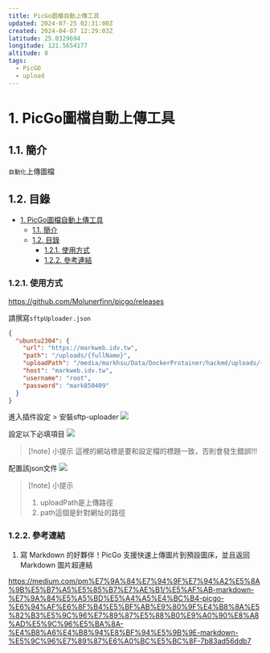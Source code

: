 ```yaml
---
title: PicGo圖檔自動上傳工具
updated: 2024-07-25 02:31:00Z
created: 2024-04-07 12:29:03Z
latitude: 25.0329694
longitude: 121.5654177
altitude: 0
tags:
  - PicGO
  - upload
---
```


# 1. PicGo圖檔自動上傳工具

## 1.1. 簡介

`自動化`上傳圖檔


## 1.2. 目錄

- [1. PicGo圖檔自動上傳工具](#1-picgo圖檔自動上傳工具)
  - [1.1. 簡介](#11-簡介)
  - [1.2. 目錄](#12-目錄)
    - [1.2.1. 使用方式](#121-使用方式)
    - [1.2.2. 參考連結](#122-參考連結)


### 1.2.1. 使用方式

https://github.com/Molunerfinn/picgo/releases

<!--more-->

請撰寫`sftpUploader.json`

```json
{
  "ubuntu2304": {
    "url": "https://markweb.idv.tw",
    "path": "/uploads/{fullName}",
    "uploadPath": "/media/markhsu/Data/DockerProtainer/hackmd/uploads/{fullName}",
    "host": "markweb.idv.tw",
    "username": "root",
    "password": "mark850409"
  }
}
```

進入插件設定 > 安裝sftp-uploader
![](https://markweb.idv.tw/uploads/202404071957931.png)

設定以下必填項目
![](https://markweb.idv.tw/uploads/202404071958911.png)


> [!note] 小提示
>這裡的網站標是要和設定檔的標題一致，否則會發生錯誤!!!


配置該json文件
![](https://markweb.idv.tw/uploads/202404071958898.png)



> [!note] 小提示
>1. uploadPath是上傳路徑
>2. path這個是針對網址的路徑


### 1.2.2. 參考連結

1. 寫 Markdown 的好夥伴！PicGo 支援快速上傳圖片到預設圖床，並且返回 Markdown 圖片超連結

https://medium.com/pm%E7%9A%84%E7%94%9F%E7%94%A2%E5%8A%9B%E5%B7%A5%E5%85%B7%E7%AE%B1/%E5%AF%AB-markdown-%E7%9A%84%E5%A5%BD%E5%A4%A5%E4%BC%B4-picgo-%E6%94%AF%E6%8F%B4%E5%BF%AB%E9%80%9F%E4%B8%8A%E5%82%B3%E5%9C%96%E7%89%87%E5%88%B0%E9%A0%90%E8%A8%AD%E5%9C%96%E5%BA%8A-%E4%B8%A6%E4%B8%94%E8%BF%94%E5%9B%9E-markdown-%E5%9C%96%E7%89%87%E6%A0%BC%E5%BC%8F-7b83ad56ddb7